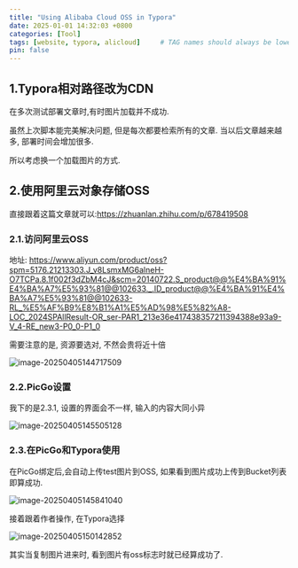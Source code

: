 ```yaml
---
title: "Using Alibaba Cloud OSS in Typora"
date: 2025-01-01 14:32:03 +0800
categories: [Tool]
tags: [website, typora, alicloud]     # TAG names should always be lowercase
pin: false
---
```


## 1.Typora相对路径改为CDN

在多次测试部署文章时,有时图片加载并不成功.

虽然上次脚本能完美解决问题, 但是每次都要检索所有的文章. 当以后文章越来越多, 部署时间会增加很多. 

所以考虑换一个加载图片的方式.

## 2.使用阿里云对象存储OSS

直接跟着这篇文章就可以:https://zhuanlan.zhihu.com/p/678419508

### 2.1.访问阿里云OSS

地址: https://www.aliyun.com/product/oss?spm=5176.21213303.J_v8LsmxMG6alneH-O7TCPa.8.1f002f3dZbM4cJ&scm=20140722.S_product@@%E4%BA%91%E4%BA%A7%E5%93%81@@102633._.ID_product@@%E4%BA%91%E4%BA%A7%E5%93%81@@102633-RL_%E5%AF%B9%E8%B1%A1%E5%AD%98%E5%82%A8-LOC_2024SPAllResult-OR_ser-PAR1_213e36e417438357211394388e93a9-V_4-RE_new3-P0_0-P1_0

需要注意的是, 资源要选对, 不然会贵将近十倍

![image-20250405144717509](https://zr-picture.oss-cn-shanghai.aliyuncs.com/image-20250405144717509.png)

### 2.2.PicGo设置

我下的是2.3.1, 设置的界面会不一样, 输入的内容大同小异

![image-20250405145505128](https://zr-picture.oss-cn-shanghai.aliyuncs.com/image-20250405145505128.png)

### 2.3.在PicGo和Typora使用

在PicGo绑定后,会自动上传test图片到OSS, 如果看到图片成功上传到Bucket列表即算成功.

![image-20250405145841040](https://zr-picture.oss-cn-shanghai.aliyuncs.com/image-20250405145841040.png)

接着跟着作者操作, 在Typora选择

![image-20250405150142852](https://zr-picture.oss-cn-shanghai.aliyuncs.com/image-20250405150142852.png)

其实当复制图片进来时, 看到图片有oss标志时就已经算成功了.

